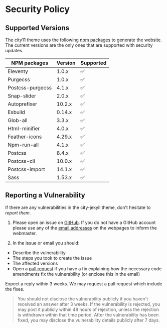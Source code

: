 # Security Policy

## Supported Versions

The city11 theme uses the following [npm packages](https://www.npmjs.com/) to generate the website. The current versions are the only ones that are supported with security updates.

| NPM packages        | Version | Supported  |
| --------------------| ------- | ---------  |
| Eleventy            | 1.0.x   | :white_check_mark: |
| Purgecss            | 1.0.x   | :white_check_mark: |
| Postcss-purgecss    | 4.1.x   | :white_check_mark: |
| Snap-slider         | 2.0.x   | :white_check_mark: |
| Autoprefixer        | 10.2.x  | :white_check_mark: |
| Esbuild             | 0.14.x  | :white_check_mark: |
| Glob-all            | 3.3.x   | :white_check_mark: |
| Html-minifier       | 4.0.x   | :white_check_mark: |
| Feather-icons       | 4.29.x  | :white_check_mark: |
| Npm-run-all         | 4.1.x   | :white_check_mark: |
| Postcss             | 8.4.x   | :white_check_mark: |
| Postcss-cli         | 10.0.x  | :white_check_mark: |
| Postcss-import      | 14.1.x  | :white_check_mark: |
| Sass                | 1.53.x  | :white_check_mark: |

## Reporting a Vulnerability

If there are any vulnerabilities in the city-jekyll theme, don't hesitate to _report them_.

1. Please open an issue on [GitHub](https://github.com/woodcox/city11). If you do not have a GitHub account please use any of the [email addresses](https://woodcox.github.io/city11/) on the webpages to inform the webmaster. 

2. In the issue or email you should:

  - Describe the vulnerability
  - The steps you took to create the issue
  - The affected versions
  - Open a [pull request](https://github.com/woodcox/city11/pulls) if you have a fix explaining how the necessary code amendments fix the vulnerability (or enclose this in the email)

Expect a reply within 3 weeks. We may request a pull request which include the fixes.

> You should not disclose the vulnerability publicly if you haven't received an answer after 3 weeks.
> If the vulnerability is rejected, you may post it publicly within 48 hours of rejection, unless the rejection is withdrawn within that time period.
> After the vulnerability has been fixed, you may disclose the vulnerability details publicly after 7 days.
